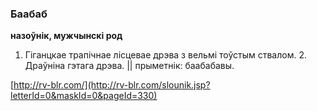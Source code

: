 ### Баабаб
**назоўнік, мужчынскі род**

1. Гіганцкае трапічнае лісцевае дрэва з вельмі тоўстым ствалом. 2. Драўніна гэтага дрэва. || прыметнік: баабабавы.

<a rel="author">[http://rv-blr.com/](http://rv-blr.com/slounik.jsp?letterId=0&maskId=0&pageId=330)</a>
